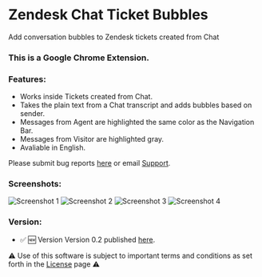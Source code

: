 # Zendesk Chat Ticket Bubbles

Add conversation bubbles to Zendesk tickets created from Chat

### This is a Google Chrome Extension.

### Features:

*   Works inside Tickets created from Chat.
*   Takes the plain text from a Chat transcript and adds bubbles based on sender.
*   Messages from Agent are highlighted the same color as the Navigation Bar.
*   Messages from Visitor are highlighted gray.
*   Avaliable in English.

Please submit bug reports [here](https://github.com/aculligan/Zendesk_Chat_Ticket_Bubbles/issues) or email [Support](mailto:support@alexculligan.com?Subject=Zendesk%20Chat%20Ticket%20Bubbles%20Support).

### Screenshots:

![Screenshot 1](https://aculligan.github.io/CDN/Zendesk_Chat_Ticket_Bubbles/img/screenshot-1.png) ![Screenshot 2](https://aculligan.github.io/CDN/Zendesk_Chat_Ticket_Bubbles/img/screenshot-2.png) ![Screenshot 3](https://aculligan.github.io/CDN/Zendesk_Chat_Ticket_Bubbles/img/screenshot-3.png) ![Screenshot 4](https://aculligan.github.io/CDN/Zendesk_Chat_Ticket_Bubbles/img/working.gif)

### Version:

*   ✅ 🆕 Version Version 0.2 published [here](https://chrome.google.com/webstore/detail/zendesk-chat-ticket-bubbl/adlagjillplchmcfiipkmbnjccfkmlci).

⚠️ Use of this software is subject to important terms and conditions as set forth in the [License](https://aculligan.github.io/license) page ⚠️
